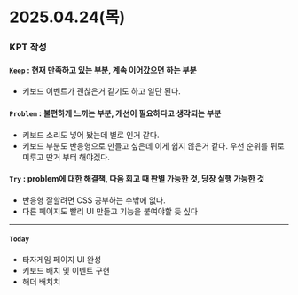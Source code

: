 # 2025.04.24(목)

### KPT 작성

#### `Keep` : 현재 만족하고 있는 부분, 계속 이어갔으면 하는 부분
- 키보드 이벤트가 괜찮은거 같기도 하고 일단 된다. 


#### `Problem` : 불편하게 느끼는 부분, 개선이 필요하다고 생각되는 부분
- 키보드 소리도 넣어 봤는데 별로 인거 같다.
- 키보드 부분도 반응형으로 만들고 싶은데 이게 쉽지 않은거 같다. 우선 순위를 뒤로 미루고 딴거 부터 해야겠다.

#### `Try` : problem에 대한 해결책, 다음 회고 때 판별 가능한 것, 당장 실행 가능한 것
- 반응형 잘할려면 CSS 공부하는 수밖에 없다.
- 다른 페이지도 빨리 UI 만들고 기능을 붙여야할 듯 싶다

---
#### `Today`
- 타자게임 페이지 UI 완성
- 키보드 배치 및 이벤트 구현
- 해더 배치치